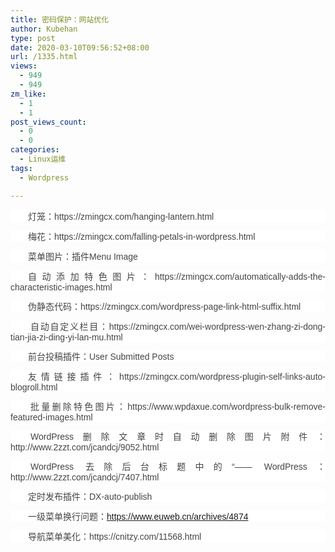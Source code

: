 ```yaml
---
title: 密码保护：网站优化
author: Kubehan
type: post
date: 2020-03-10T09:56:52+08:00
url: /1335.html
views:
  - 949
  - 949
zm_like:
  - 1
  - 1
post_views_count:
  - 0
  - 0
categories:
  - Linux运维
tags:
  - Wordpress

---
```

<p style="box-sizing: inherit; border: 0px; font-family: &quot;Microsoft YaHei&quot;, Helvetica, Arial, &quot;Lucida Grande&quot;, Tahoma, sans-serif; margin-top: 0px; margin-bottom: 12px; outline: 0px; padding: 0px; vertical-align: baseline; overflow-wrap: break-word; text-align: justify; text-indent: 2em; color: rgb(68, 68, 68); white-space: normal; background-color: rgb(255, 255, 255);">
  灯笼：<a href="https://zmingcx.com/hanging-lantern.html" _src="https://zmingcx.com/hanging-lantern.html " style="box-sizing: inherit; border: 0px; font-family: inherit; font-style: inherit; margin: 0px; outline: 0px; padding: 0px; vertical-align: baseline; color: rgb(68, 68, 68); text-decoration-line: none; -webkit-tap-highlight-color: rgba(255, 0, 0, 0);">https://zmingcx.com/hanging-lantern.html&nbsp;<span style="box-sizing: inherit; border: 0px; font-family: inherit; font-size: 13.3333px; font-style: inherit; margin: 0px; outline: 0px; padding: 0px; vertical-align: baseline; bottom: 1ex; height: 0px; line-height: 0; position: relative;"><span class="be be-anchor" style="box-sizing: inherit; border: 0px; margin: 0px 2px; outline: 0px; padding: 0px; vertical-align: -5%; line-height: 0.75em; -webkit-font-smoothing: antialiased; font-family: be !important; font-size: 10px !important;"></span></span></a>
</p>

<p style="box-sizing: inherit; border: 0px; font-family: &quot;Microsoft YaHei&quot;, Helvetica, Arial, &quot;Lucida Grande&quot;, Tahoma, sans-serif; margin-top: 0px; margin-bottom: 12px; outline: 0px; padding: 0px; vertical-align: baseline; overflow-wrap: break-word; text-align: justify; text-indent: 2em; color: rgb(68, 68, 68); white-space: normal; background-color: rgb(255, 255, 255);">
  梅花：<a href="https://zmingcx.com/falling-petals-in-wordpress.html" _src="https://zmingcx.com/falling-petals-in-wordpress.html " style="box-sizing: inherit; border: 0px; font-family: inherit; font-style: inherit; margin: 0px; outline: 0px; padding: 0px; vertical-align: baseline; color: rgb(68, 68, 68); text-decoration-line: none; -webkit-tap-highlight-color: rgba(255, 0, 0, 0);">https://zmingcx.com/falling-petals-in-wordpress.html&nbsp;<span style="box-sizing: inherit; border: 0px; font-family: inherit; font-size: 13.3333px; font-style: inherit; margin: 0px; outline: 0px; padding: 0px; vertical-align: baseline; bottom: 1ex; height: 0px; line-height: 0; position: relative;"><span class="be be-anchor" style="box-sizing: inherit; border: 0px; margin: 0px 2px; outline: 0px; padding: 0px; vertical-align: -5%; line-height: 0.75em; -webkit-font-smoothing: antialiased; font-family: be !important; font-size: 10px !important;"></span></span></a>
</p>

<p style="box-sizing: inherit; border: 0px; font-family: &quot;Microsoft YaHei&quot;, Helvetica, Arial, &quot;Lucida Grande&quot;, Tahoma, sans-serif; margin-top: 0px; margin-bottom: 12px; outline: 0px; padding: 0px; vertical-align: baseline; overflow-wrap: break-word; text-align: justify; text-indent: 2em; color: rgb(68, 68, 68); white-space: normal; background-color: rgb(255, 255, 255);">
  菜单图片：插件Menu Image&nbsp;
</p>

<p style="box-sizing: inherit; border: 0px; font-family: &quot;Microsoft YaHei&quot;, Helvetica, Arial, &quot;Lucida Grande&quot;, Tahoma, sans-serif; margin-top: 0px; margin-bottom: 12px; outline: 0px; padding: 0px; vertical-align: baseline; overflow-wrap: break-word; text-align: justify; text-indent: 2em; color: rgb(68, 68, 68); white-space: normal; background-color: rgb(255, 255, 255);">
  自动添加特色图片：<a href="https://zmingcx.com/automatically-adds-the-characteristic-images.html" _src="https://zmingcx.com/automatically-adds-the-characteristic-images.html " style="box-sizing: inherit; border: 0px; font-family: inherit; font-style: inherit; margin: 0px; outline: 0px; padding: 0px; vertical-align: baseline; color: rgb(68, 68, 68); text-decoration-line: none; -webkit-tap-highlight-color: rgba(255, 0, 0, 0);">https://zmingcx.com/automatically-adds-the-characteristic-images.html&nbsp;<span style="box-sizing: inherit; border: 0px; font-family: inherit; font-size: 13.3333px; font-style: inherit; margin: 0px; outline: 0px; padding: 0px; vertical-align: baseline; bottom: 1ex; height: 0px; line-height: 0; position: relative;"><span class="be be-anchor" style="box-sizing: inherit; border: 0px; margin: 0px 2px; outline: 0px; padding: 0px; vertical-align: -5%; line-height: 0.75em; -webkit-font-smoothing: antialiased; font-family: be !important; font-size: 10px !important;"></span></span></a>
</p>

<p style="box-sizing: inherit; border: 0px; font-family: &quot;Microsoft YaHei&quot;, Helvetica, Arial, &quot;Lucida Grande&quot;, Tahoma, sans-serif; margin-top: 0px; margin-bottom: 12px; outline: 0px; padding: 0px; vertical-align: baseline; overflow-wrap: break-word; text-align: justify; text-indent: 2em; color: rgb(68, 68, 68); white-space: normal; background-color: rgb(255, 255, 255);">
  伪静态代码：<a href="https://zmingcx.com/wordpress-page-link-html-suffix.html" _src="https://zmingcx.com/wordpress-page-link-html-suffix.html " style="box-sizing: inherit; border: 0px; font-family: inherit; font-style: inherit; margin: 0px; outline: 0px; padding: 0px; vertical-align: baseline; color: rgb(68, 68, 68); text-decoration-line: none; -webkit-tap-highlight-color: rgba(255, 0, 0, 0);">https://zmingcx.com/wordpress-page-link-html-suffix.html&nbsp;<span style="box-sizing: inherit; border: 0px; font-family: inherit; font-size: 13.3333px; font-style: inherit; margin: 0px; outline: 0px; padding: 0px; vertical-align: baseline; bottom: 1ex; height: 0px; line-height: 0; position: relative;"><span class="be be-anchor" style="box-sizing: inherit; border: 0px; margin: 0px 2px; outline: 0px; padding: 0px; vertical-align: -5%; line-height: 0.75em; -webkit-font-smoothing: antialiased; font-family: be !important; font-size: 10px !important;"></span></span></a>
</p>

<p style="box-sizing: inherit; border: 0px; font-family: &quot;Microsoft YaHei&quot;, Helvetica, Arial, &quot;Lucida Grande&quot;, Tahoma, sans-serif; margin-top: 0px; margin-bottom: 12px; outline: 0px; padding: 0px; vertical-align: baseline; overflow-wrap: break-word; text-align: justify; text-indent: 2em; color: rgb(68, 68, 68); white-space: normal; background-color: rgb(255, 255, 255);">
  <a href="https://zmingcx.com/wordpress-page-link-html-suffix.html" _src="https://zmingcx.com/wordpress-page-link-html-suffix.html " style="box-sizing: inherit; border: 0px; font-family: inherit; font-style: inherit; margin: 0px; outline: 0px; padding: 0px; vertical-align: baseline; color: rgb(68, 68, 68); text-decoration-line: none; -webkit-tap-highlight-color: rgba(255, 0, 0, 0);"><span style="box-sizing: inherit; border: 0px; font-family: inherit; font-size: 13.3333px; font-style: inherit; margin: 0px; outline: 0px; padding: 0px; vertical-align: baseline; bottom: 1ex; height: 0px; line-height: 0; position: relative;"><span class="be be-anchor" style="box-sizing: inherit; border: 0px; margin: 0px 2px; outline: 0px; padding: 0px; vertical-align: -5%; line-height: 0.75em; -webkit-font-smoothing: antialiased; font-family: be !important; font-size: 10px !important;"></span></span></a>自动自定义栏目：<a href="https://zmingcx.com/wei-wordpress-wen-zhang-zi-dong-tian-jia-zi-ding-yi-lan-mu.html" _src="https://zmingcx.com/wei-wordpress-wen-zhang-zi-dong-tian-jia-zi-ding-yi-lan-mu.html " style="box-sizing: inherit; border: 0px; font-family: inherit; font-style: inherit; margin: 0px; outline: 0px; padding: 0px; vertical-align: baseline; color: rgb(68, 68, 68); text-decoration-line: none; -webkit-tap-highlight-color: rgba(255, 0, 0, 0);">https://zmingcx.com/wei-wordpress-wen-zhang-zi-dong-tian-jia-zi-ding-yi-lan-mu.html&nbsp;<span style="box-sizing: inherit; border: 0px; font-family: inherit; font-size: 13.3333px; font-style: inherit; margin: 0px; outline: 0px; padding: 0px; vertical-align: baseline; bottom: 1ex; height: 0px; line-height: 0; position: relative;"><span class="be be-anchor" style="box-sizing: inherit; border: 0px; margin: 0px 2px; outline: 0px; padding: 0px; vertical-align: -5%; line-height: 0.75em; -webkit-font-smoothing: antialiased; font-family: be !important; font-size: 10px !important;"></span></span></a>
</p>

<p style="box-sizing: inherit; border: 0px; font-family: &quot;Microsoft YaHei&quot;, Helvetica, Arial, &quot;Lucida Grande&quot;, Tahoma, sans-serif; margin-top: 0px; margin-bottom: 12px; outline: 0px; padding: 0px; vertical-align: baseline; overflow-wrap: break-word; text-align: justify; text-indent: 2em; color: rgb(68, 68, 68); white-space: normal; background-color: rgb(255, 255, 255);">
  前台投稿插件：User Submitted Posts&nbsp;
</p>

<p style="box-sizing: inherit; border: 0px; font-family: &quot;Microsoft YaHei&quot;, Helvetica, Arial, &quot;Lucida Grande&quot;, Tahoma, sans-serif; margin-top: 0px; margin-bottom: 12px; outline: 0px; padding: 0px; vertical-align: baseline; overflow-wrap: break-word; text-align: justify; text-indent: 2em; color: rgb(68, 68, 68); white-space: normal; background-color: rgb(255, 255, 255);">
  友情链接插件：<a href="https://zmingcx.com/wordpress-plugin-self-links-auto-blogroll.html" _src="https://zmingcx.com/wordpress-plugin-self-links-auto-blogroll.html " style="box-sizing: inherit; border: 0px; font-family: inherit; font-style: inherit; margin: 0px; outline: 0px; padding: 0px; vertical-align: baseline; color: rgb(68, 68, 68); text-decoration-line: none; -webkit-tap-highlight-color: rgba(255, 0, 0, 0);">https://zmingcx.com/wordpress-plugin-self-links-auto-blogroll.html&nbsp;<span style="box-sizing: inherit; border: 0px; font-family: inherit; font-size: 13.3333px; font-style: inherit; margin: 0px; outline: 0px; padding: 0px; vertical-align: baseline; bottom: 1ex; height: 0px; line-height: 0; position: relative;"><span class="be be-anchor" style="box-sizing: inherit; border: 0px; margin: 0px 2px; outline: 0px; padding: 0px; vertical-align: -5%; line-height: 0.75em; -webkit-font-smoothing: antialiased; font-family: be !important; font-size: 10px !important;"></span></span></a>
</p>

<p style="box-sizing: inherit; border: 0px; font-family: &quot;Microsoft YaHei&quot;, Helvetica, Arial, &quot;Lucida Grande&quot;, Tahoma, sans-serif; margin-top: 0px; margin-bottom: 12px; outline: 0px; padding: 0px; vertical-align: baseline; overflow-wrap: break-word; text-align: justify; text-indent: 2em; color: rgb(68, 68, 68); white-space: normal; background-color: rgb(255, 255, 255);">
  <a href="https://zmingcx.com/wordpress-plugin-self-links-auto-blogroll.html" _src="https://zmingcx.com/wordpress-plugin-self-links-auto-blogroll.html " style="box-sizing: inherit; border: 0px; font-family: inherit; font-style: inherit; margin: 0px; outline: 0px; padding: 0px; vertical-align: baseline; color: rgb(68, 68, 68); text-decoration-line: none; -webkit-tap-highlight-color: rgba(255, 0, 0, 0);"><span style="box-sizing: inherit; border: 0px; font-family: inherit; font-size: 13.3333px; font-style: inherit; margin: 0px; outline: 0px; padding: 0px; vertical-align: baseline; bottom: 1ex; height: 0px; line-height: 0; position: relative;"><span class="be be-anchor" style="box-sizing: inherit; border: 0px; margin: 0px 2px; outline: 0px; padding: 0px; vertical-align: -5%; line-height: 0.75em; -webkit-font-smoothing: antialiased; font-family: be !important; font-size: 10px !important;"></span></span></a>批量删除特色图片：<a href="https://www.wpdaxue.com/wordpress-bulk-remove-featured-images.html" _src="https://www.wpdaxue.com/wordpress-bulk-remove-featured-images.html " style="box-sizing: inherit; border: 0px; font-family: inherit; font-style: inherit; margin: 0px; outline: 0px; padding: 0px; vertical-align: baseline; color: rgb(68, 68, 68); text-decoration-line: none; -webkit-tap-highlight-color: rgba(255, 0, 0, 0);">https://www.wpdaxue.com/wordpress-bulk-remove-featured-images.html&nbsp;<span style="box-sizing: inherit; border: 0px; font-family: inherit; font-size: 13.3333px; font-style: inherit; margin: 0px; outline: 0px; padding: 0px; vertical-align: baseline; bottom: 1ex; height: 0px; line-height: 0; position: relative;"><span class="be be-anchor" style="box-sizing: inherit; border: 0px; margin: 0px 2px; outline: 0px; padding: 0px; vertical-align: -5%; line-height: 0.75em; -webkit-font-smoothing: antialiased; font-family: be !important; font-size: 10px !important;"></span></span></a>
</p>

<p style="box-sizing: inherit; border: 0px; font-family: &quot;Microsoft YaHei&quot;, Helvetica, Arial, &quot;Lucida Grande&quot;, Tahoma, sans-serif; margin-top: 0px; margin-bottom: 12px; outline: 0px; padding: 0px; vertical-align: baseline; overflow-wrap: break-word; text-align: justify; text-indent: 2em; color: rgb(68, 68, 68); white-space: normal; background-color: rgb(255, 255, 255);">
  <a href="https://www.wpdaxue.com/wordpress-bulk-remove-featured-images.html" _src="https://www.wpdaxue.com/wordpress-bulk-remove-featured-images.html " style="box-sizing: inherit; border: 0px; font-family: inherit; font-style: inherit; margin: 0px; outline: 0px; padding: 0px; vertical-align: baseline; color: rgb(68, 68, 68); text-decoration-line: none; -webkit-tap-highlight-color: rgba(255, 0, 0, 0);"><span style="box-sizing: inherit; border: 0px; font-family: inherit; font-size: 13.3333px; font-style: inherit; margin: 0px; outline: 0px; padding: 0px; vertical-align: baseline; bottom: 1ex; height: 0px; line-height: 0; position: relative;"><span class="be be-anchor" style="box-sizing: inherit; border: 0px; margin: 0px 2px; outline: 0px; padding: 0px; vertical-align: -5%; line-height: 0.75em; -webkit-font-smoothing: antialiased; font-family: be !important; font-size: 10px !important;"></span></span></a>WordPress删除文章时自动删除图片附件：<a href="http://www.2zzt.com/jcandcj/9052.html" _src="http://www.2zzt.com/jcandcj/9052.html " style="box-sizing: inherit; border: 0px; font-family: inherit; font-style: inherit; margin: 0px; outline: 0px; padding: 0px; vertical-align: baseline; color: rgb(68, 68, 68); text-decoration-line: none; -webkit-tap-highlight-color: rgba(255, 0, 0, 0);">http://www.2zzt.com/jcandcj/9052.html&nbsp;<span style="box-sizing: inherit; border: 0px; font-family: inherit; font-size: 13.3333px; font-style: inherit; margin: 0px; outline: 0px; padding: 0px; vertical-align: baseline; bottom: 1ex; height: 0px; line-height: 0; position: relative;"><span class="be be-anchor" style="box-sizing: inherit; border: 0px; margin: 0px 2px; outline: 0px; padding: 0px; vertical-align: -5%; line-height: 0.75em; -webkit-font-smoothing: antialiased; font-family: be !important; font-size: 10px !important;"></span></span></a>
</p>

<p style="box-sizing: inherit; border: 0px; font-family: &quot;Microsoft YaHei&quot;, Helvetica, Arial, &quot;Lucida Grande&quot;, Tahoma, sans-serif; margin-top: 0px; margin-bottom: 12px; outline: 0px; padding: 0px; vertical-align: baseline; overflow-wrap: break-word; text-align: justify; text-indent: 2em; color: rgb(68, 68, 68); white-space: normal; background-color: rgb(255, 255, 255);">
  <a href="http://www.2zzt.com/jcandcj/9052.html" _src="http://www.2zzt.com/jcandcj/9052.html " style="box-sizing: inherit; border: 0px; font-family: inherit; font-style: inherit; margin: 0px; outline: 0px; padding: 0px; vertical-align: baseline; color: rgb(68, 68, 68); text-decoration-line: none; -webkit-tap-highlight-color: rgba(255, 0, 0, 0);"><span style="box-sizing: inherit; border: 0px; font-family: inherit; font-size: 13.3333px; font-style: inherit; margin: 0px; outline: 0px; padding: 0px; vertical-align: baseline; bottom: 1ex; height: 0px; line-height: 0; position: relative;"><span class="be be-anchor" style="box-sizing: inherit; border: 0px; margin: 0px 2px; outline: 0px; padding: 0px; vertical-align: -5%; line-height: 0.75em; -webkit-font-smoothing: antialiased; font-family: be !important; font-size: 10px !important;"></span></span></a>WordPress 去除后台标题中的“—— WordPress：http://www.2zzt.com/jcandcj/7407.html<span style="box-sizing: inherit; border: 0px; font-family: inherit; font-size: 13.3333px; font-style: inherit; margin: 0px; outline: 0px; padding: 0px; vertical-align: baseline; bottom: 1ex; height: 0px; line-height: 0; position: relative;"><span class="be be-anchor" style="box-sizing: inherit; border: 0px; margin: 0px 2px; outline: 0px; padding: 0px; vertical-align: -5%; line-height: 0.75em; -webkit-font-smoothing: antialiased; font-family: be !important; font-size: 10px !important;"></span></span>
</p>

<p style="box-sizing: inherit; border: 0px; font-family: &quot;Microsoft YaHei&quot;, Helvetica, Arial, &quot;Lucida Grande&quot;, Tahoma, sans-serif; margin-top: 0px; margin-bottom: 12px; outline: 0px; padding: 0px; vertical-align: baseline; overflow-wrap: break-word; text-align: justify; text-indent: 2em; color: rgb(68, 68, 68); white-space: normal; background-color: rgb(255, 255, 255);">
  定时发布插件：DX-auto-publish
</p>

<p style="box-sizing: inherit; border: 0px; font-family: &quot;Microsoft YaHei&quot;, Helvetica, Arial, &quot;Lucida Grande&quot;, Tahoma, sans-serif; margin-top: 0px; margin-bottom: 12px; outline: 0px; padding: 0px; vertical-align: baseline; overflow-wrap: break-word; text-align: justify; text-indent: 2em; color: rgb(68, 68, 68); white-space: normal; background-color: rgb(255, 255, 255);">
  一级菜单换行问题：<a href="https://www.euweb.cn/archives/4874">https://www.euweb.cn/archives/4874</a>
</p>

<p style="box-sizing: inherit; border: 0px; font-family: &quot;Microsoft YaHei&quot;, Helvetica, Arial, &quot;Lucida Grande&quot;, Tahoma, sans-serif; margin-top: 0px; margin-bottom: 12px; outline: 0px; padding: 0px; vertical-align: baseline; overflow-wrap: break-word; text-align: justify; text-indent: 2em; color: rgb(68, 68, 68); white-space: normal; background-color: rgb(255, 255, 255);">
  导航菜单美化：https://cnitzy.com/11568.html
</p>